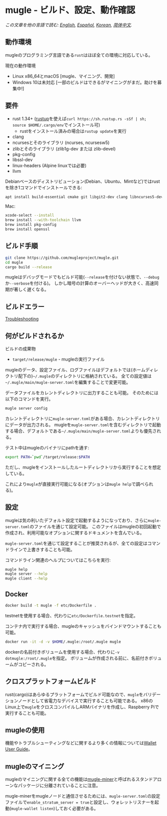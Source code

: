 # mugle - ビルド、設定、動作確認

*この文章を他の言語で読む: [English](../build.md), [Español](build_ES.md), [Korean](build_KR.md), [简体中文](build_ZH-CN.md).*

## 動作環境

mugleのプログラミング言語である`rust`はほぼ全ての環境に対応している。

現在の動作環境

* Linux x86\_64とmacOS [mugle、マイニング、開発]
* Windows 10は未対応 [一部のビルドはできるがマイニングがまだ。助けを募集中!]

## 要件

* rust 1.34+ ([rustup]((https://www.rustup.rs/))を使えば`curl https://sh.rustup.rs -sSf | sh; source $HOME/.cargo/env`でインストール可)
  * rustをインストール済みの場合は`rustup update`を実行
* clang
* ncursesとそのライブラリ (ncurses, ncursesw5)
* zlibとそのライブラリ (zlib1g-dev または zlib-devel)
* pkg-config
* libssl-dev
* linux-headers (Alpine linuxでは必要)
* llvm

Debianベースのディストリビューション(Debian、Ubuntu、Mintなど)ではrustを除き1コマンドでインストールできる:

```sh
apt install build-essential cmake git libgit2-dev clang libncurses5-dev libncursesw5-dev zlib1g-dev pkg-config libssl-dev llvm
```

Mac:

```sh
xcode-select --install
brew install --with-toolchain llvm
brew install pkg-config
brew install openssl
```

## ビルド手順

```sh
git clone https://github.com/mugleproject/mugle.git
cd mugle
cargo build --release
```

mugleはデバッグモードでもビルド可能(`--release`を付けない状態で、`--debug`か`--verbose`を付ける)。
しかし暗号の計算のオーバーヘッドが大きく、高速同期が著しく遅くなる。

## ビルドエラー

[Troubleshooting](https://github.com/mugleproject/docs/wiki/Troubleshooting)

## 何がビルドされるか

ビルドの成果物

* `target/release/mugle` - mugleの実行ファイル

mugleのデータ、設定ファイル、ログファイルはデフォルトでは(ホームディレクトリ配下の)`~/.mugle`のディレクトリに格納されている。
全ての設定値は`~/.mugle/main/mugle-server.toml`を編集することで変更可能。

データファイルをカレントディレクトリに出力することも可能。
そのためには以下のコマンドを実行。

```sh
mugle server config
```

カレントディレクトリに`mugle-server.toml`がある場合、カレントディレクトリにデータが出力される。
mugleを`mugle-server.toml`を含むディレクトリで起動する場合、デフォルトである`~/.mugle/main/mugle-server.toml`よりも優先される。

テスト中はmugleのバイナリにpathを通す:

```sh
export PATH=`pwd`/target/release:$PATH
```

ただし、mugleをインストールしたルートディレクトリから実行することを想定している。

これにより`mugle`が直接実行可能になる(オプションは`mugle help`で調べられる)。

## 設定

mugleは気の利いたデフォルト設定で起動するようになっており、さらに`mugle-server.toml`のファイルを通じて設定可能。
このファイルはmugleの初回起動で作成され、利用可能なオプションに関するドキュメントを含んでいる。

`mugle-server.toml`を通じて設定することが推奨されるが、全ての設定はコマンドラインで上書きすることも可能。

コマンドライン関連のヘルプについてはこちらを実行:

```sh
mugle help
mugle server --help
mugle client --help
```

## Docker

```sh
docker build -t mugle -f etc/Dockerfile .
```
testnetを使用する場合、代わりに`etc/Dockerfile.testnet`を指定。

コンテナ内で実行する場合、mugleのキャッシュをバインドマウントすることも可能。

```sh
docker run -it -d -v $HOME/.mugle:/root/.mugle mugle
```
dockerの名前付きボリュームを使用する場合、代わりに`-v dotmugle:/root/.mugle`を指定。
ボリュームが作成される前に、名前付きボリュームがコピーされる。

## クロスプラットフォームビルド

rust(cargo)はあらゆるプラットフォームでビルド可能なので、`mugle`をバリデーションノードとして省電力なデバイスで実行することも可能である。
x86のLinux上で`mugle`をクロスコンパイルしARMバイナリを作成し、Raspberry Piで実行することも可能。

## mugleの使用

機能やトラブルシューティングなどに関するより多くの情報については[Wallet User Guide](https://github.com/mugleproject/docs/wiki/Wallet-User-Guide)。


## mugleのマイニング

mugleのマイニングに関する全ての機能は[mugle-miner](https://github.com/mugleproject/mugle-miner)と呼ばれるスタンドアローンなパッケージに分離されていることに注意。

mugle-minerをmugleノードと通信させるためには、`mugle-server.toml`の設定ファイルで`enable_stratum_server = true`と設定し、ウォレットリスナーを起動(`mugle-wallet listen`)しておく必要がある。
